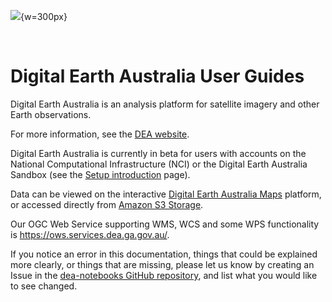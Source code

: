 ![](/_files/logos/dea-logo-inline.svg){w=300px}

&nbsp;

# Digital Earth Australia User Guides

Digital Earth Australia is an analysis platform for satellite imagery and other Earth observations.

For more information, see the [DEA website](http://www.ga.gov.au/dea).

Digital Earth Australia is currently in beta for users with accounts on the National Computational Infrastructure (NCI) or the Digital Earth Australia Sandbox (see the [Setup introduction](/guides/setup/README/) page).

Data can be viewed on the interactive [Digital Earth Australia Maps](https://maps.dea.ga.gov.au/) platform, or accessed directly from [Amazon S3 Storage](https://data.dea.ga.gov.au).

Our OGC Web Service supporting WMS, WCS and some WPS functionality is <https://ows.services.dea.ga.gov.au/>.

If you notice an error in this documentation, things that could be explained more clearly, or things that are missing, please let us know by creating an Issue in the [dea-notebooks GitHub repository](https://github.com/GeoscienceAustralia/dea-notebooks/issues), and list what you would like to see changed.


